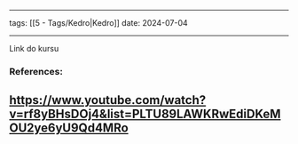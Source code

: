 
--- 
tags: [[5 - Tags/Kedro|Kedro]]
date: 2024-07-04

---

Link do kursu

### References:

https://www.youtube.com/watch?v=rf8yBHsDOj4&list=PLTU89LAWKRwEdiDKeMOU2ye6yU9Qd4MRo
---



